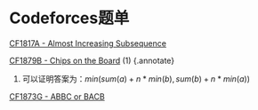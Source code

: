 # Codeforces题单

[CF1817A - Almost Increasing Subsequence](https://codeforces.com/contest/1817/problem/A)

[CF1879B - Chips on the Board](https://codeforces.com/contest/1879/problem/B) (1)
{.annotate}

1. 可以证明答案为：$min(sum(a)+n*min(b), sum(b)+n*min(a))$

[CF1873G - ABBC or BACB](https://codeforces.com/contest/1873/problem/G)
